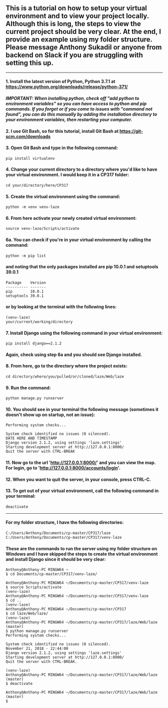 
## This is a tutorial on how to setup your virtual environment and to view your project locally. Although this is long, the steps to view the current project should be very clear. At the end, I provide an example using my folder structure. Please message Anthony Sukadil or anyone from backend on Slack if you are struggling with setting this up. ##


----------------------------------------------------------------------------------
#### 1. Install the latest version of Python, Python 3.7.1 at https://www.python.org/downloads/release/python-371/ ####
#### *IMPORTANT: When installing python, check off "add python to environment variables" so you can have access to python and pip commands. If you forget or if you come to issues with "command not found", you can do this manually by adding the installation directory to your environment variables, then restarting your computer.*
#### 2. I use Git Bash, so for this tutorial, install Git Bash at https://git-scm.com/downloads
#### 3. Open Git Bash and type in the following command:
    pip install virtualenv
#### 4. Change your current directory to a directory where you'd like to have your virtual environment. I would keep it in a CP317 folder:
    cd your/directory/here/CP317
#### 5. Create the virtual environment using the command:
    python -m venv venv-laze
#### 6. From here activate your newly created virtual environment:
    source venv-laze/Scripts/activate
#### 6a. You can check if you're in your virtual environment by calling the command: ####
    python -m pip list
#### and noting that the only packages installed are pip 10.0.1 and setuptools 39.0.1
    Package    Version
    ---------- -------
    pip        10.0.1
    setuptools 39.0.1
#### or by looking at the terminal with the following lines: ####
    (venv-laze)
    your/current/working/directory
#### 7. Install Django using the following command in your virtual environment: ####
    pip install django==2.1.2
#### Again, check using step 6a and you should see Django installed.
#### 8. From here, go to the directory where the project exists: ####
    cd directory/where/you/pulled/or/cloned/laze/Web/laze
#### 9. Run the command: ####
    python manage.py runserver 
#### 10. You should see in your terminal the following message (sometimes it doesn't show up on startup, not an issue): ####

	Performing system checks...

	System check identified no issues (0 silenced).
	DATE HERE AND TIMESTAMP
	Django version 2.1.2, using settings 'laze.settings'
	Starting development server at http://127.0.0.1:8000/
	Quit the server with CTRL-BREAK

#### 11. Now go to the url 'http://127.0.0.1:8000/' and you can view the map. For login, go to 'http://127.0.0.1:8000/accounts/login'. ####

#### 12. When you want to quit the server, in your console, press CTRL-C. ####
#### 13. To get out of your virtual environment, call the following command in your terminal: ####
    deactivate
----------------------------------------------------------------------------------

#### For my folder structure, I have the following directories: ####
    C:/Users/Anthony/Documents/cp-master/CP317/laze
    C:/Users/Anthony/Documents/cp-master/CP317/venv-laze
#### These are the commands to run the server using my folder structure on Windows and I have skipped the steps to create the virtual environment and install Django since it should be very clear: ####
    Anthony@Anthony-PC MINGW64 ~
    $ cd Documents/cp-master/CP317/venv-laze/
    
    Anthony@Anthony-PC MINGW64 ~/Documents/cp-master/CP317/venv-laze
    $ source Scripts/activate
    (venv-laze)
    Anthony@Anthony-PC MINGW64 ~/Documents/cp-master/CP317/venv-laze
    $ cd ..
    (venv-laze)
    Anthony@Anthony-PC MINGW64 ~/Documents/cp-master/CP317
    $ cd laze/Web/laze/
    (venv-laze)
    Anthony@Anthony-PC MINGW64 ~/Documents/cp-master/CP317/laze/Web/laze (master)
    $ python manage.py runserver
    Performing system checks...

    System check identified no issues (0 silenced).
    November 21, 2018 - 22:44:00
    Django version 2.1.2, using settings 'laze.settings'
    Starting development server at http://127.0.0.1:8000/
    Quit the server with CTRL-BREAK.
    
    (venv-laze)
    Anthony@Anthony-PC MINGW64 ~/Documents/cp-master/CP317/laze/Web/laze (master)
    $ deactivate
    
    Anthony@Anthony-PC MINGW64 ~/Documents/cp-master/CP317/laze/Web/laze (master)
    $ 
